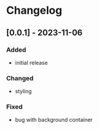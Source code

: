 # Changelog

## [0.0.1] - 2023-11-06

### Added
- initial release

### Changed
- styling

### Fixed
- bug with background container
